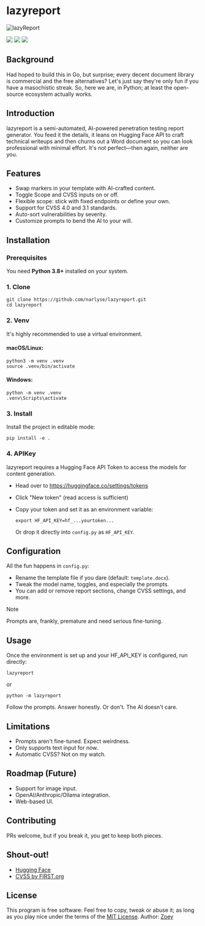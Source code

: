 # lazyreport
![lazyReport](https://image.prntscr.com/image/cmYRWQBsTL61frAjQiBGXw.png)
<p>
	<a href="https://python.org"><img src="https://img.shields.io/badge/made%20with-Python-red"></a>
	<a href="https://github.com/narlyse/lazyreport/blob/master/LICENSE"><img src="https://img.shields.io/badge/License-MIT-red"></a>
	<a href="#"><img src="https://img.shields.io/badge/platform-osx%2Flinux%2Fwindows-red"></a>
</p>

## Background

Had hoped to build this in Go, but surprise; every decent document library is commercial and the free alternatives? Let's just say they're only fun if you have a masochistic streak. So, here we are, in Python; at least the open-source ecosystem actually works.

## Introduction

lazyreport is a semi-automated, AI-powered penetration testing report generator. You feed it the details, it leans on Hugging Face API to craft technical writeups and then churns out a Word document so you can look professional with minimal effort. It's not perfect—then again, neither are you.

## Features

- Swap markers in your template with AI-crafted content.
- Toggle Scope and CVSS inputs on or off.
- Flexible scope: stick with fixed endpoints or define your own.
- Support for CVSS 4.0 and 3.1 standards.
- Auto-sort vulnerabilities by severity.
- Customize prompts to bend the AI to your will.

## Installation

### Prerequisites

You need **Python 3.8+** installed on your system.

### 1. Clone

    git clone https://github.com/narlyse/lazyreport.git
    cd lazyreport

### 2. Venv

It's highly recommended to use a virtual environment.

#### macOS/Linux:

    python3 -m venv .venv
    source .venv/bin/activate

#### Windows:

    python -m venv .venv
    .venv\Scripts\activate

### 3. Install

Install the project in editable mode:

    pip install -e .

### 4. APIKey

lazyreport requires a Hugging Face API Token to access the models for content generation.

- Head over to https://huggingface.co/settings/tokens
- Click "New token" (read access is sufficient)
- Copy your token and set it as an environment variable:

      export HF_API_KEY=hf_...yourtoken...

  Or drop it directly into `config.py` as `HF_API_KEY`.

## Configuration

All the fun happens in `config.py`:
- Rename the template file if you dare (default: `template.docx`).
- Tweak the model name, toggles, and especially the prompts.
- You can add or remove report sections, change CVSS settings, and more.

> [!NOTE]
> Prompts are, frankly, premature and need serious fine-tuning.

## Usage

Once the environment is set up and your HF_API_KEY is configured, run directly:

    lazyreport

or

    python -m lazyreport

Follow the prompts. Answer honestly. Or don't. The AI doesn't care.

## Limitations
- Prompts aren't fine-tuned. Expect weirdness.
- Only supports text input for now.
- Automatic CVSS? Not on my watch.

## Roadmap (Future)
- Support for image input.
- OpenAI/Anthropic/Ollama integration.
- Web-based UI.

## Contributing

PRs welcome, but if you break it, you get to keep both pieces.

## Shout-out!

- [Hugging Face](https://huggingface.co/)
- [CVSS by FIRST.org](https://www.first.org/cvss/)

## License

This program is free software: Feel free to copy, tweak or abuse it; as long as you play nice under the terms of the [MIT License](https://github.com/narlyse/lazyreport/blob/master/LICENSE). Author: [Zoey](https://github.com/narlyse)
